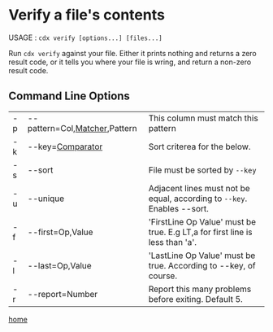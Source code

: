 # Verify a file's contents

USAGE : `cdx verify [options...] [files...]`

Run `cdx verify` against your file. Either it prints nothing and returns a zero result code, or it tells you where your
file is wring, and return a non-zero result code.

## Command Line Options

||||
|---|---|---|
|-p|--pattern=Col,[Matcher](Matcher.md),Pattern|This column must match this pattern|
|-k|--key=[Comparator](Comparator.md) |Sort criterea for the below.|
|-s|--sort|File must be sorted by `--key`|
|-u|--unique|Adjacent lines must not be equal, according to  `--key`. Enables --sort.|
|-f|--first=Op,Value|'FirstLine Op Value' must be true. E.g LT,a for first line is less than 'a'.|
|-l|--last=Op,Value|'LastLine Op Value' must be true. According to --key, of course.|
|-r|--report=Number|Report this many problems before exiting. Default 5.|


[home](README.md)
